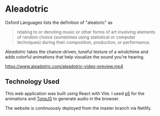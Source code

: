 # Aleadotric

Oxford Languages lists the definition of "aleatoric" as

> relating to or denoting music or other forms of art involving elements of random choice (sometimes using statistical or computer techniques) during their composition, production, or performance.

*Aleadotric* takes the chance-driven, tuneful texture of a windchime and adds colorful animations that help visualize the sound you're hearing.

https://www.aleadotric.com/aleadotric-video-preview.mp4

## Technology Used

This web application was built using React with Vite. I used [p5](https://p5js.org/) for the animations and [ToneJS](https://tonejs.github.io/) to generate audio in the browser.

The website is continuously deployed from the master branch via Netlify.